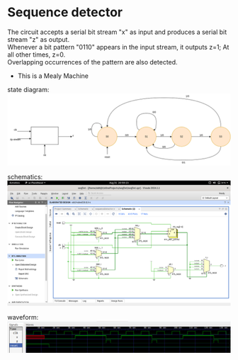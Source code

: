 # Sequence detector

The circuit accepts a serial bit stream "x" as input and produces a serial bit stream "z" as output.  
Whenever a bit pattern "0110" appears in the input stream, it outputs z=1; At all other times, z=0.  
Overlapping occurrences of the pattern are also detected.  

* This is a Mealy Machine

state diagram:  
![d](https://github.com/AbhijitBaral/VerilogDigitalDesigns/blob/main/Finite%20State%20Machines/Sequence%20Detector/imgs/state%20diagram.png)  

schematics:  
![ewe](https://github.com/AbhijitBaral/VerilogDigitalDesigns/blob/main/Finite%20State%20Machines/Sequence%20Detector/imgs/schematic.png)

waveform:
![ew](https://github.com/AbhijitBaral/VerilogDigitalDesigns/blob/main/Finite%20State%20Machines/Sequence%20Detector/imgs/waveform.png)
